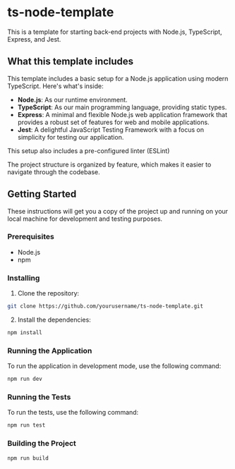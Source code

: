 # ts-node-template

This is a template for starting back-end projects with Node.js, TypeScript, Express, and Jest.

## What this template includes 

This template includes a basic setup for a Node.js application using modern TypeScript. Here's what's inside:

- **Node.js**: As our runtime environment.
- **TypeScript**: As our main programming language, providing static types.
- **Express**: A minimal and flexible Node.js web application framework that provides a robust set of features for web and mobile applications.
- **Jest**: A delightful JavaScript Testing Framework with a focus on simplicity for testing our application.

This setup also includes a pre-configured linter (ESLint)

The project structure is organized by feature, which makes it easier to navigate through the codebase.

## Getting Started

These instructions will get you a copy of the project up and running on your local machine for development and testing purposes.

### Prerequisites

- Node.js
- npm

### Installing

1. Clone the repository:
```sh
git clone https://github.com/yourusername/ts-node-template.git
```

2. Install the dependencies:
```sh
npm install
```

### Running the Application

To run the application in development mode, use the following command:
```sh
npm run dev
```

### Running the Tests
To run the tests, use the following command:
```sh
npm run test
```

### Building the Project
```sh
npm run build
```
